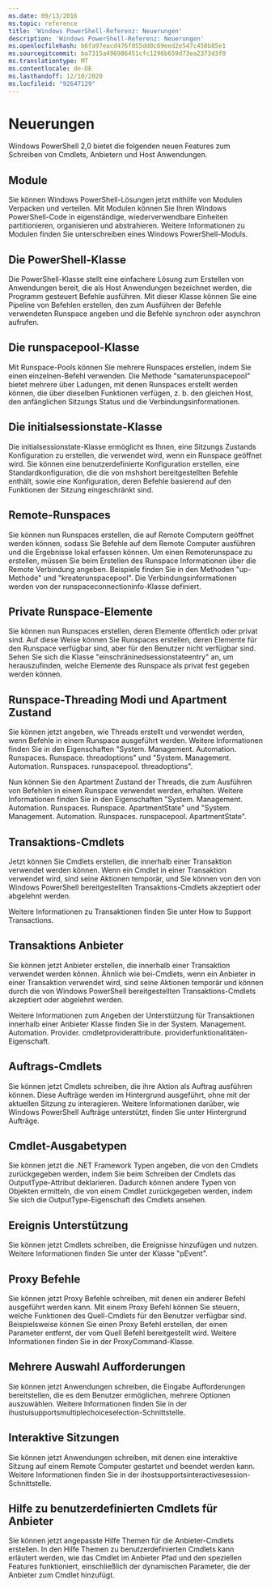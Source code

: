 ```yaml
---
ms.date: 09/13/2016
ms.topic: reference
title: 'Windows PowerShell-Referenz: Neuerungen'
description: 'Windows PowerShell-Referenz: Neuerungen'
ms.openlocfilehash: b6fa97eacd476f055dd0c69eed2e547c450b85e1
ms.sourcegitcommit: ba7315a496986451cfc1296b659d73ea2373d3f0
ms.translationtype: MT
ms.contentlocale: de-DE
ms.lasthandoff: 12/10/2020
ms.locfileid: "92647129"
---
```

# <a name="whats-new"></a>Neuerungen

Windows PowerShell 2,0 bietet die folgenden neuen Features zum Schreiben von Cmdlets, Anbietern und Host Anwendungen.

## <a name="modules"></a>Module

Sie können Windows PowerShell-Lösungen jetzt mithilfe von Modulen Verpacken und verteilen. Mit Modulen können Sie Ihren Windows PowerShell-Code in eigenständige, wiederverwendbare Einheiten partitionieren, organisieren und abstrahieren. Weitere Informationen zu Modulen finden Sie unterschreiben eines Windows PowerShell-Moduls.

## <a name="the-powershell-class"></a>Die PowerShell-Klasse

Die PowerShell-Klasse stellt eine einfachere Lösung zum Erstellen von Anwendungen bereit, die als Host Anwendungen bezeichnet werden, die Programm gesteuert Befehle ausführen. Mit dieser Klasse können Sie eine Pipeline von Befehlen erstellen, den zum Ausführen der Befehle verwendeten Runspace angeben und die Befehle synchron oder asynchron aufrufen.

## <a name="the-runspacepool-class"></a>Die runspacepool-Klasse

Mit Runspace-Pools können Sie mehrere Runspaces erstellen, indem Sie einen einzelnen-Befehl verwenden. Die Methode "samaterunspacepool" bietet mehrere über Ladungen, mit denen Runspaces erstellt werden können, die über dieselben Funktionen verfügen, z. b. den gleichen Host, den anfänglichen Sitzungs Status und die Verbindungsinformationen.

## <a name="the-initialsessionstate-class"></a>Die initialsessionstate-Klasse

Die initialsessionstate-Klasse ermöglicht es Ihnen, eine Sitzungs Zustands Konfiguration zu erstellen, die verwendet wird, wenn ein Runspace geöffnet wird. Sie können eine benutzerdefinierte Konfiguration erstellen, eine Standardkonfiguration, die die von mshshort bereitgestellten Befehle enthält, sowie eine Konfiguration, deren Befehle basierend auf den Funktionen der Sitzung eingeschränkt sind.

## <a name="remote-runspaces"></a>Remote-Runspaces

Sie können nun Runspaces erstellen, die auf Remote Computern geöffnet werden können, sodass Sie Befehle auf dem Remote Computer ausführen und die Ergebnisse lokal erfassen können. Um einen Remoterunspace zu erstellen, müssen Sie beim Erstellen des Runspace Informationen über die Remote Verbindung angeben. Beispiele finden Sie in den Methoden "up-Methode" und "kreaterunspacepool". Die Verbindungsinformationen werden von der runspaceconnectioninfo-Klasse definiert.

## <a name="private-runspace-elements"></a>Private Runspace-Elemente

Sie können nun Runspaces erstellen, deren Elemente öffentlich oder privat sind. Auf diese Weise können Sie Runspaces erstellen, deren Elemente für den Runspace verfügbar sind, aber für den Benutzer nicht verfügbar sind. Sehen Sie sich die Klasse "einschräninedsessionstateentry" an, um herauszufinden, welche Elemente des Runspace als privat fest gegeben werden können.

## <a name="runspace-threading-modes-and-apartment-state"></a>Runspace-Threading Modi und Apartment Zustand

Sie können jetzt angeben, wie Threads erstellt und verwendet werden, wenn Befehle in einem Runspace ausgeführt werden. Weitere Informationen finden Sie in den Eigenschaften "System. Management. Automation. Runspaces. Runspace. threadoptions" und "System. Management. Automation. Runspaces. runspacepool. threadoptions".

Nun können Sie den Apartment Zustand der Threads, die zum Ausführen von Befehlen in einem Runspace verwendet werden, erhalten. Weitere Informationen finden Sie in den Eigenschaften "System. Management. Automation. Runspaces. Runspace. ApartmentState" und "System. Management. Automation. Runspaces. runspacepool. ApartmentState".

## <a name="transaction-cmdlets"></a>Transaktions-Cmdlets

Jetzt können Sie Cmdlets erstellen, die innerhalb einer Transaktion verwendet werden können. Wenn ein Cmdlet in einer Transaktion verwendet wird, sind seine Aktionen temporär, und Sie können von den von Windows PowerShell bereitgestellten Transaktions-Cmdlets akzeptiert oder abgelehnt werden.

Weitere Informationen zu Transaktionen finden Sie unter How to Support Transactions.

## <a name="transaction-provider"></a>Transaktions Anbieter

Sie können jetzt Anbieter erstellen, die innerhalb einer Transaktion verwendet werden können. Ähnlich wie bei-Cmdlets, wenn ein Anbieter in einer Transaktion verwendet wird, sind seine Aktionen temporär und können durch die von Windows PowerShell bereitgestellten Transaktions-Cmdlets akzeptiert oder abgelehnt werden.

Weitere Informationen zum Angeben der Unterstützung für Transaktionen innerhalb einer Anbieter Klasse finden Sie in der System. Management. Automation. Provider. cmdletproviderattribute. providerfunktionalitäten-Eigenschaft.

## <a name="job-cmdlets"></a>Auftrags-Cmdlets

Sie können jetzt Cmdlets schreiben, die ihre Aktion als Auftrag ausführen können. Diese Aufträge werden im Hintergrund ausgeführt, ohne mit der aktuellen Sitzung zu interagieren. Weitere Informationen darüber, wie Windows PowerShell Aufträge unterstützt, finden Sie unter Hintergrund Aufträge.

## <a name="cmdlet-output-types"></a>Cmdlet-Ausgabetypen

Sie können jetzt die .NET Framework Typen angeben, die von den Cmdlets zurückgegeben werden, indem Sie beim Schreiben der Cmdlets das OutputType-Attribut deklarieren. Dadurch können andere Typen von Objekten ermitteln, die von einem Cmdlet zurückgegeben werden, indem Sie sich die OutputType-Eigenschaft des Cmdlets ansehen.

## <a name="event-support"></a>Ereignis Unterstützung

Sie können jetzt Cmdlets schreiben, die Ereignisse hinzufügen und nutzen. Weitere Informationen finden Sie unter der Klasse "pEvent".

## <a name="proxy-commands"></a>Proxy Befehle

Sie können jetzt Proxy Befehle schreiben, mit denen ein anderer Befehl ausgeführt werden kann. Mit einem Proxy Befehl können Sie steuern, welche Funktionen des Quell-Cmdlets für den Benutzer verfügbar sind. Beispielsweise können Sie einen Proxy Befehl erstellen, der einen Parameter entfernt, der vom Quell Befehl bereitgestellt wird. Weitere Informationen finden Sie in der ProxyCommand-Klasse.

## <a name="multiple-choice-prompts"></a>Mehrere Auswahl Aufforderungen

Sie können jetzt Anwendungen schreiben, die Eingabe Aufforderungen bereitstellen, die es dem Benutzer ermöglichen, mehrere Optionen auszuwählen. Weitere Informationen finden Sie in der ihustuisupportsmultiplechoiceselection-Schnittstelle.

## <a name="interactive-sessions"></a>Interaktive Sitzungen

Sie können jetzt Anwendungen schreiben, mit denen eine interaktive Sitzung auf einem Remote Computer gestartet und beendet werden kann.
Weitere Informationen finden Sie in der ihostsupportsinteractivesession-Schnittstelle.

## <a name="custom-cmdlet-help-for-providers"></a>Hilfe zu benutzerdefinierten Cmdlets für Anbieter

Sie können jetzt angepasste Hilfe Themen für die Anbieter-Cmdlets erstellen. In den Hilfe Themen zu benutzerdefinierten Cmdlets kann erläutert werden, wie das Cmdlet im Anbieter Pfad und den speziellen Features funktioniert, einschließlich der dynamischen Parameter, die der Anbieter zum Cmdlet hinzufügt.
